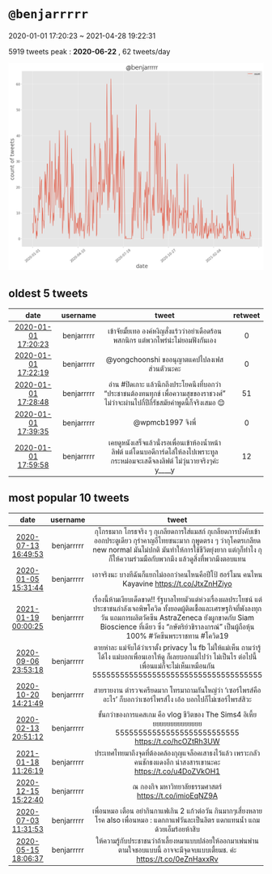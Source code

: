 # `@benjarrrrr`

2020-01-01 17:20:23 ~ 2021-04-28 19:22:31

5919 tweets
peak : __2020-06-22__ , 62 tweets/day

![count](https://raw.githubusercontent.com/nozomiyamada/twitter_analysis/main/graphs/@tweets/benjarrrrr_count.png)

## oldest 5 tweets

|date|username|tweet|retweet|
|:-:|:-:|:-:|:-:|
|[2020-01-01 17:20:23](https://twitter.com/benjarrrrr/status/1212317640552673280)|benjarrrrr|เข้าจัยมั้ยเทอ องค์หงิญสั่งแร้วว่าอย่าเดือดร้อนพสกนิกร แต่พวกไพร่น่ะไม่ยอมฟังกันเอง|0|
|[2020-01-01 17:22:19](https://twitter.com/benjarrrrr/status/1212318126429196289)|benjarrrrr|@yongchoonshi ขออนุญาตแคปไปลงเฟสส่วนตัวนะคะ|0|
|[2020-01-01 17:28:48](https://twitter.com/benjarrrrr/status/1212319757518589953)|benjarrrrr|อ่าน #ปิดเกาะ แล้วนึกถึงประโยคนึงที่บอกว่า  “ประชาชนต้องทนทุกข์ เพื่อความสุขของราชวงศ์”  ไม่ว่าจะผ่านไปกี่ปีกี่รัชสมัยคำพูดนี้ก็จริงเสมอ 😌|51|
|[2020-01-01 17:39:35](https://twitter.com/benjarrrrr/status/1212322470587326464)|benjarrrrr|@wpmcb1997 จิงพี่|0|
|[2020-01-01 17:59:58](https://twitter.com/benjarrrrr/status/1212327599310925825)|benjarrrrr|เคยดูหนังเสร็จแล้วนั่งรอเพื่อนเข้าห้องน้ำหน้าลิฟต์ แต่โดนบอดีการ์ดไล่ให้ลงไปเพราะทูลกระหม่อมจะเสด็จลงลิฟต์ ไม่วุ่นวายจริงๆค่ะ y____y|12|

## most popular 10 tweets

|date|username|tweet|retweet|
|:-:|:-:|:-:|:-:|
|[2020-07-13 16:49:53](https://twitter.com/benjarrrrr/status/1282613209678016512)|benjarrrrr|กุโกรธมาก โกรธจริง ๆ กุเกลียดการใส่แมสก์ กุเกลียดการบังคับเข้าออกประตูเดียว กุรำคาญอีไทยชนะมาก กุพูดตรง ๆ ว่ากุโคตรเกลียด new normal มันไม่ปกติ มันทำให้การใช้ชีวิตยุ่งยาก แต่กุก็ทำไง กุก็ให้ความร่วมมือกับพวกมึง แล้วดูสิ่งที่พวกมึงตอบแทน|127988|
|[2020-01-05 15:31:44](https://twitter.com/benjarrrrr/status/1213739847241752577)|benjarrrrr|เอาจริงนะ บางทีฉันก็แยกไม่ออกว่าคนไหนคือปีโป้ ฮอร์โมน คนไหน Kayavine  https://t.co/JtxZnHZiyo|82219|
|[2021-01-19 00:00:25](https://twitter.com/benjarrrrr/status/1351212861364776961)|benjarrrrr|เรื่องนี้ห้ามเงียบเด็ดขาด!!  รัฐบาลไทยมัวแต่ห่วงเรื่องผลประโยชน์ แต่ประชาชนกำลังเจอพิษโควิด ทั้งยอดผู้ติดเชื้อและเศรษฐกิจที่พังลงทุกวัน แถมการผลิตวัคซีน AstraZeneca ยังผูกขาดกับ Siam Bioscience ที่เดียว ซึ่ง “กษัตริย์วชิราลงกรณ์” เป็นผู้ถือหุ้น 100%  #วัคซีนพระราชทาน #โควิด19|70283|
|[2020-09-06 23:53:18](https://twitter.com/benjarrrrr/status/1302651096595271680)|benjarrrrr|ตายห่าละ แม่จับได้ว่าเราตั้ง privacy ใน fb ไม่ให้แม่เห็น ถามว่ารู้ได้ไง แม่บอกเพื่อนเอาให้ดู ก็เลยบอกแม่ไปว่า ไม่เป็นไร ต่อไปนี้เพื่อนแม่ก็จะไม่เห็นเหมือนกัน 5555555555555555555555555555555555555|60367|
|[2020-10-20 14:21:49](https://twitter.com/benjarrrrr/status/1318452344095412224)|benjarrrrr|สายรายงาน ตำรวจเครียดมาก โทรมาถามกันใหญ่ว่า ‘เซอร์ไพรส์คืออะไร’   ก็บอกว่าเซอร์ไพรส์ไง เอ้อ บอกไปก็ไม่เซอร์ไพรส์สิวะ|57711|
|[2020-02-13 20:51:12](https://twitter.com/benjarrrrr/status/1227953369366458368)|benjarrrrr|ขั้นกว่าของการแคสเกม คือ vlog ชีวิตของ The Sims4 อิเหี้ยยยยยยยยยยยยยยย 555555555555555555555555555  https://t.co/hcOZtRh3UW|52507|
|[2021-01-18 11:26:19](https://twitter.com/benjarrrrr/status/1351023086796206085)|benjarrrrr|ประเทศไทยมาถึงจุดที่ต้องคล้องกุญแจล็อคเสาธงไว้แล้ว เพราะกลัวคนชักธงแดงอีก น่าสงสารเขานะคะ  https://t.co/u4DoZVkOH1|44116|
|[2020-12-15 15:22:40](https://twitter.com/benjarrrrr/status/1338761381319831554)|benjarrrrr|ณ กองกิจ มหาวิทยาลัยธรรมศาสตร์  https://t.co/imioEqNZ9A|43651|
|[2020-07-03 11:31:53](https://twitter.com/benjarrrrr/status/1278909305043861505)|benjarrrrr|เพื่อนหมอ เตือน อย่ากินกาแฟเกิน 2 แก้วต่อวัน กินมากๆเสี่ยงหลายโรค   also เพื่อนหมอ : แดกกาแฟวันละเป็นลิตร แดกแทนน้ำ แถมด้วยเอ็มร้อยห้าสิบ|40369|
|[2020-05-15 18:06:37](https://twitter.com/benjarrrrr/status/1261251636275474432)|benjarrrrr|ให้ความรู้กับประชาชนว่าถ้าเลี้ยงหมาแบบปล่อยให้ออกมาเพ่นพ่านตามใจชอบแบบนี้ อาจจะมีจุดจบแบบเตี้ยมช. ค่ะ  https://t.co/0eZnHaxxRv|38133|